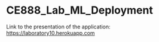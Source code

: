 # CE888_Lab_ML_Deployment

Link to the presentation of the application: https://laboratory10.herokuapp.com
